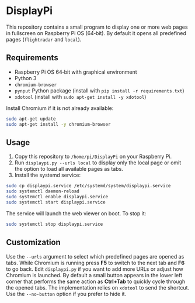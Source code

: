 # DisplayPi

This repository contains a small program to display one or more web pages in fullscreen on Raspberry Pi OS (64‑bit). By default it opens all predefined pages (`flightradar` and `local`).

## Requirements
- Raspberry Pi OS 64‑bit with graphical environment
- Python 3
- `chromium-browser`
- `pynput` Python package (install with `pip install -r requirements.txt`)
- `xdotool` (install with `sudo apt-get install -y xdotool`)

Install Chromium if it is not already available:
```bash
sudo apt-get update
sudo apt-get install -y chromium-browser
```

## Usage
1. Copy this repository to `/home/pi/DisplayPi` on your Raspberry Pi.
2. Run `displaypi.py --urls local` to display only the local page or omit the option to load all available pages as tabs.
3. Install the systemd service:

```bash
sudo cp displaypi.service /etc/systemd/system/displaypi.service
sudo systemctl daemon-reload
sudo systemctl enable displaypi.service
sudo systemctl start displaypi.service
```

The service will launch the web viewer on boot. To stop it:

```bash
sudo systemctl stop displaypi.service
```

## Customization
Use the `--urls` argument to select which predefined pages are opened as tabs. While Chromium is running press **F5** to switch to the next tab and **F6** to go back. Edit `displaypi.py` if you want to add more URLs or adjust how Chromium is launched.
By default a small button appears in the lower left corner that performs the same action as **Ctrl+Tab** to quickly cycle through the opened tabs. The implementation relies on `xdotool` to send the shortcut. Use the `--no-button` option if you prefer to hide it.
